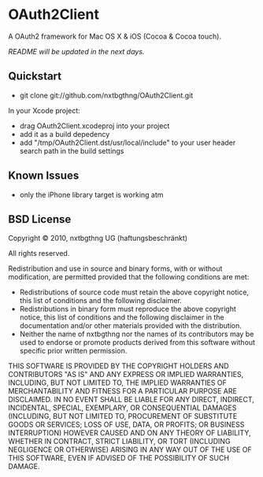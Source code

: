 # OAuth2Client

A OAuth2 framework for Mac OS X & iOS (Cocoa & Cocoa touch).

*README will be updated in the next days.*

## Quickstart

- git clone git://github.com/nxtbgthng/OAuth2Client.git

In your Xcode project:

- drag OAuth2Client.xcodeproj into your project
- add it as a build depedency
- add "/tmp/OAuth2Client.dst/usr/local/include" to your user header search path in the build settings


## Known Issues

- only the iPhone library target is working atm

## BSD License 

Copyright © 2010, nxtbgthng UG (haftungsbeschränkt)

All rights reserved.

Redistribution and use in source and binary forms, with or without
modification, are permitted provided that the following conditions are met:

* Redistributions of source code must retain the above copyright
  notice, this list of conditions and the following disclaimer.
* Redistributions in binary form must reproduce the above copyright
  notice, this list of conditions and the following disclaimer in the
  documentation and/or other materials provided with the distribution.
* Neither the name of nxtbgthng nor the
  names of its contributors may be used to endorse or promote products
  derived from this software without specific prior written permission.

THIS SOFTWARE IS PROVIDED BY THE COPYRIGHT HOLDERS AND CONTRIBUTORS "AS IS" AND
ANY EXPRESS OR IMPLIED WARRANTIES, INCLUDING, BUT NOT LIMITED TO, THE IMPLIED
WARRANTIES OF MERCHANTABILITY AND FITNESS FOR A PARTICULAR PURPOSE ARE
DISCLAIMED. IN NO EVENT SHALL <COPYRIGHT HOLDER> BE LIABLE FOR ANY
DIRECT, INDIRECT, INCIDENTAL, SPECIAL, EXEMPLARY, OR CONSEQUENTIAL DAMAGES
(INCLUDING, BUT NOT LIMITED TO, PROCUREMENT OF SUBSTITUTE GOODS OR SERVICES;
LOSS OF USE, DATA, OR PROFITS; OR BUSINESS INTERRUPTION) HOWEVER CAUSED AND
ON ANY THEORY OF LIABILITY, WHETHER IN CONTRACT, STRICT LIABILITY, OR TORT
(INCLUDING NEGLIGENCE OR OTHERWISE) ARISING IN ANY WAY OUT OF THE USE OF THIS
SOFTWARE, EVEN IF ADVISED OF THE POSSIBILITY OF SUCH DAMAGE.